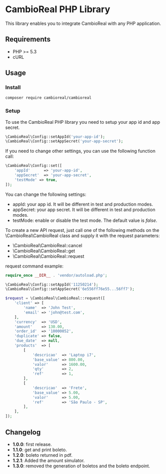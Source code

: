 # CambioReal PHP Library
This library enables you to integrate CambioReal with any PHP application.

## Requirements
* PHP >= 5.3
* cURL

## Usage
### Install
```bash
composer require cambioreal/cambioreal
```

### Setup
To use the CambioReal PHP library you need to setup your app id and app secret.
``` php
\CambioReal\Config::setAppId('your-app-id');
\CambioReal\Config::setAppSecret('your-app-secret');
```

If you need to change other settings, you can use the following function call:
``` php
\CambioReal\Config::set([
    'appId'      => 'your-app-id',
    'appSecret'  => 'your-app-secret',
    'testMode' => true,
]);
```

You can change the following settings:
* appId: your app id. It will be different in test and production modes.
* appSecret: your app secret. It will be different in test and production modes.
* testMode: enable or disable the test mode. The default value is _false_.

To create a new API request, just call one of the following methods on the \CambioReal\CambioReal
class and supply it with the request parameters:
* \CambioReal\CambioReal::cancel
* \CambioReal\CambioReal::get
* \CambioReal\CambioReal::request

request command example:
``` php
require_once __DIR__ . 'vendor/autoload.php';

\CambioReal\Config::setAppId('11250214');
\CambioReal\Config::setAppSecret('6e556ff76e55...56ff7');

$request = \CambioReal\CambioReal::request([
    'client' => [
        'name'  => 'John Test',
        'email' => 'john@test.com',
    ],
    'currency'  => 'USD',
    'amount'    => 130.00,
    'order_id'  => '10000052',
    'duplicate' => false,
    'due_date'  => null,
    'products'  => [
        [
            'descricao'  => 'Laptop i7',
            'base_value' => 800.00,
            'valor'      => 1600.00,
            'qty'        => 2,
            'ref'        => 1,
        ],
        [
            'descricao'  => 'Frete',
            'base_value' => 5.00,
            'valor'      => 5.00,
            'ref'        => 'São Paulo - SP',
        ],
    ],
]);
```

## Changelog
* **1.0.0**: first release.
* **1.1.0**: get and print boleto.
* **1.2.0**: boleto returned in pdf.
* **1.2.1**: Added the amount simulator.
* **1.3.0**: removed the generation of boletos and the boleto endpoint.
